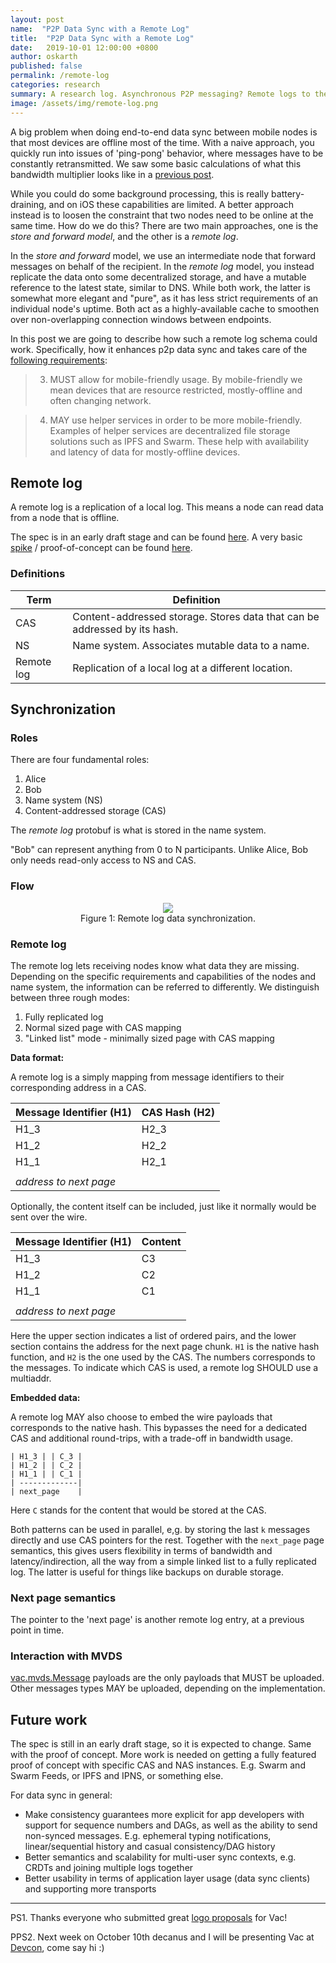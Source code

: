 ```yaml
---
layout: post
name:  "P2P Data Sync with a Remote Log"
title:  "P2P Data Sync with a Remote Log"
date:   2019-10-01 12:00:00 +0800
author: oskarth
published: false
permalink: /remote-log
categories: research
summary: A research log. Asynchronous P2P messaging? Remote logs to the rescue!
image: /assets/img/remote-log.png
---
```


A big problem when doing end-to-end data sync between mobile nodes is that most devices are offline most of the time. With a naive approach, you quickly run into issues of 'ping-pong' behavior, where messages have to be constantly retransmitted. We saw some basic calculations of what this bandwidth multiplier looks like in a [previous post](https://vac.dev/p2p-data-sync-for-mobile).

While you could do some background processing, this is really battery-draining, and on iOS these capabilities are limited. A better approach instead is to loosen the constraint that two nodes need to be online at the same time. How do we do this? There are two main approaches, one is the *store and forward model*, and the other is a *remote log*.

In the *store and forward* model, we use an intermediate node that forward messages on behalf of the recipient. In the *remote log* model, you instead replicate the data onto some decentralized storage, and have a mutable reference to the latest state, similar to DNS. While both work, the latter is somewhat more elegant and "pure", as it has less strict requirements of an individual node's uptime. Both act as a highly-available cache to smoothen over non-overlapping connection windows between endpoints.

In this post we are going to describe how such a remote log schema could work. Specifically, how it enhances p2p data sync and takes care of the [following requirements](https://vac.dev/p2p-data-sync-for-mobile):

> 3. MUST allow for mobile-friendly usage. By mobile-friendly we mean devices
>    that are resource restricted, mostly-offline and often changing network.

> 4. MAY use helper services in order to be more mobile-friendly. Examples of
>    helper services are decentralized file storage solutions such as IPFS and
>    Swarm. These help with availability and latency of data for mostly-offline
>    devices.

## Remote log

A remote log is a replication of a local log. This means a node can read data from a node that is offline.

The spec is in an early draft stage and can be found [here](https://github.com/vacp2p/specs/pull/16). A very basic [spike](https://en.wikipedia.org/wiki/Spike_(software_development)) / proof-of-concept can be found [here](https://github.com/vacp2p/research/tree/master/remote_log).

### Definitions

| Term        | Definition                                                                                   |
| ----------- | --------------------------------------------------------------------------------------       |
| CAS         | Content-addressed storage. Stores data that can be addressed by its hash.                    |
| NS          | Name system. Associates mutable data to a name.                                              |
| Remote log  | Replication of a local log at a different location.                                          |

## Synchronization

### Roles

There are four fundamental roles:

1. Alice
2. Bob
2. Name system (NS)
3. Content-addressed storage (CAS)

The *remote log* protobuf is what is stored in the name system.

"Bob" can represent anything from 0 to N participants. Unlike Alice, Bob only needs read-only access to NS and CAS.

### Flow

<!-- diagram -->

<p align="center">
    <img src="{{site.baseurl}}/assets/img/remote-log.png">
    <br />
    Figure 1: Remote log data synchronization.
</p>

### Remote log

The remote log lets receiving nodes know what data they are missing. Depending on the specific requirements and capabilities of the nodes and name system, the information can be referred to differently. We distinguish between three rough modes:

1. Fully replicated log
2. Normal sized page with CAS mapping
3. "Linked list" mode - minimally sized page with CAS mapping

**Data format:**

A remote log is a simply mapping from message identifiers to their corresponding address in a CAS.

| Message Identifier (H1) | CAS Hash (H2) |
| ---------------- |---------------|
| H1_3             | H2_3          |
| H1_2             | H2_2          |
| H1_1             | H2_1          |
|                  |               |
| *address to next page*           |

Optionally, the content itself can be included, just like it normally would be
sent over the wire.

| Message Identifier (H1) | Content       |
| ---------------- |---------------|
| H1_3             | C3            |
| H1_2             | C2            |
| H1_1             | C1            |
|                  |               |
| *address to next page*           |


Here the upper section indicates a list of ordered pairs, and the lower section contains the address for the next page chunk. `H1` is the native hash function, and `H2` is the one used by the CAS. The numbers corresponds to the messages. To indicate which CAS is used, a remote log SHOULD use a multiaddr.

**Embedded data:**

A remote log MAY also choose to embed the wire payloads that corresponds to the native hash. This bypasses the need for a dedicated CAS and additional round-trips, with a trade-off in bandwidth usage.

```
| H1_3 | | C_3 |
| H1_2 | | C_2 |
| H1_1 | | C_1 |
| -------------|
| next_page    |
```

Here `C` stands for the content that would be stored at the CAS.

Both patterns can be used in parallel, e,g. by storing the last `k` messages directly and use CAS pointers for the rest. Together with the `next_page` page semantics, this gives users flexibility in terms of bandwidth and latency/indirection, all the way from a simple linked list to a fully replicated log. The latter is useful for things like backups on durable storage.

### Next page semantics

The pointer to the 'next page' is another remote log entry, at a previous point
in time.

<!-- TODO: Determine requirement re overlapping, adjacent, and/or missing entries -->

### Interaction with MVDS

[vac.mvds.Message](https://specs.vac.dev/mvds.html#payloads) payloads are the only payloads that MUST be uploaded. Other messages types MAY be uploaded, depending on the implementation.

## Future work

The spec is still in an early draft stage, so it is expected to change. Same with the proof of concept. More work is needed on getting a fully featured proof of concept with specific CAS and NAS instances. E.g. Swarm and Swarm Feeds, or IPFS and IPNS, or something else.

For data sync in general:
- Make consistency guarantees more explicit for app developers with support for sequence numbers and DAGs, as well as the ability to send non-synced messages. E.g. ephemeral typing notifications, linear/sequential history and casual consistency/DAG history 
- Better semantics and scalability for multi-user sync contexts, e.g. CRDTs and joining multiple logs together
- Better usability in terms of application layer usage (data sync clients) and supporting more transports

---


PS1. Thanks everyone who submitted great [logo proposals](https://explorer.bounties.network/bounty/3389) for Vac!

PPS2. Next week on October 10th decanus and I will be presenting Vac at [Devcon](https://devcon.org/agenda), come say hi :)
